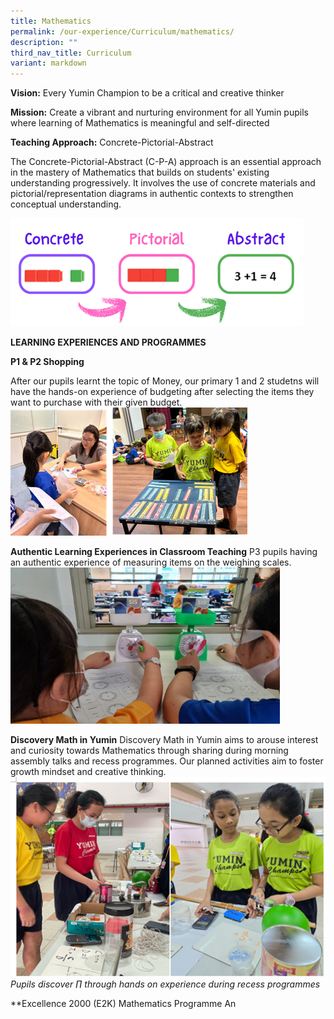 ```yaml
---
title: Mathematics
permalink: /our-experience/Curriculum/mathematics/
description: ""
third_nav_title: Curriculum
variant: markdown
---
```

**Vision:**
Every Yumin Champion to be a critical and creative thinker

**Mission:**
Create a vibrant and nurturing environment for all Yumin pupils where learning of Mathematics is meaningful and self-directed


**Teaching Approach:**
Concrete-Pictorial-Abstract

The Concrete-Pictorial-Abstract (C-P-A) approach is an essential approach in the mastery of Mathematics that builds on students' existing understanding progressively. It involves the use of concrete materials and pictorial/representation diagrams in authentic contexts to strengthen conceptual understanding.

![](/images/Maths___Pic_1.png)


**LEARNING EXPERIENCES AND PROGRAMMES**


**P1 & P2 Shopping**  

After our pupils learnt the topic of Money, our primary 1 and 2 studetns will have the hands-on experience of budgeting after selecting the items they want to purchase with their given budget.
![](/images/Maths___Pic_2.png)


**Authentic Learning Experiences in Classroom Teaching**
P3 pupils having an authentic experience of measuring items on the weighing scales.
![](/images/Maths___Pic_3.png)


**Discovery Math in Yumin**
Discovery Math in Yumin aims to arouse interest and curiosity towards Mathematics through sharing during morning assembly talks and recess programmes. Our planned activities aim to foster growth mindset and creative thinking.
![](/images/Maths___Pic_4.png)
*Pupils discover ∏ through hands on experience during recess programmes*


**Excellence 2000 (E2K) Mathematics Programme
An 